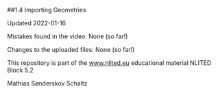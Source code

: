 ##1.4 Importing Geometries

Updated  2022-01-16

Mistakes found in the video:
None (so far!)

Changes to the uploaded files:
None (so far!)


This repository is part of the www.nlited.eu educational material
NLITED Block 5.2

Mathias Sønderskov Schaltz
